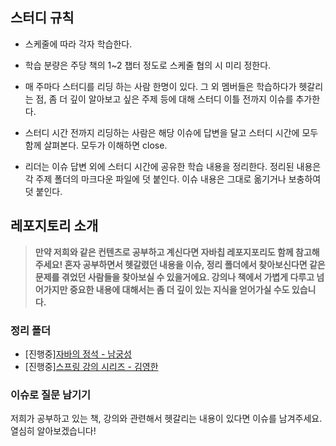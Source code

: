 ## 스터디 규칙

- 스케줄에 따라 각자 학습한다.

- 학습 분량은 주당 책의 1~2 챕터 정도로 스케줄 협의 시 미리 정한다.

- 매 주마다 스터디를 리딩 하는 사람 한명이 있다. 그 외 멤버들은 학습하다가 헷갈리는 점, 좀 더 깊이 알아보고 싶은 주제 등에 대해 스터디 이틀 전까지 이슈를 추가한다.

- 스터디 시간 전까지 리딩하는 사람은 해당 이슈에 답변을 달고 스터디 시간에 모두 함께 살펴본다. 모두가 이해하면 close.

- 리더는 이슈 답변 외에 스터디 시간에 공유한 학습 내용을 정리한다. 정리된 내용은 각 주제 폴더의 마크다운 파일에 덧 붙인다. 이슈 내용은 그대로 옮기거나 보충하여 덧 붙인다.





## 레포지토리 소개
>**만약 저희와 같은 컨텐츠로 공부하고 계신다면 자바칩 레포지포리도 함께 참고해주세요! 혼자 공부하면서 헷갈렸던 내용을 이슈, 정리 폴더에서 찾아보신다면 같은 문제를 겪었던 사람들을 찾아보실 수 있을거에요. 강의나 책에서 가볍게 다루고 넘어가지만 중요한 내용에 대해서는 좀 더 깊이 있는 지식을 얻어가실 수도 있습니다.**   

### 정리 폴더
- [진행중][자바의 정석 - 남궁성]()
- [진행중][스프링 강의 시리즈 - 김영한](https://github.com/Java-Chip4/StudyingRecord/tree/main/%EA%B9%80%EC%98%81%ED%95%9C%EB%8B%98%20%EC%8A%A4%ED%94%84%EB%A7%81)

### 이슈로 질문 남기기
저희가 공부하고 있는 책, 강의와 관련해서 헷갈리는 내용이 있다면 이슈를 남겨주세요. 열심히 알아보겠습니다!  